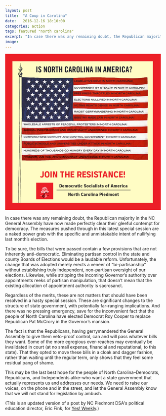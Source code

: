 ```yaml
---
layout: post
title:  "A Coup in Carolina"
date:   2016-12-16 18:10:00
categories: action 
tags: featured "north carolina"   
excerpt: "In case there was any remaining doubt, the Republican majority in the NC General Assembly have now made perfectly clear their gleeful contempt for democracy. "
image: 
---
```


![Is North Carolina in America?](/assets/images/IsNCinAmerica.png)

In case there was any remaining doubt, the Republican majority in the NC General Assembly have now made perfectly clear their gleeful contempt for democracy. The measures pushed through in this latest special session are a naked power grab with the specific and unmistakable intent of nullifying last month’s election.

To be sure, the bills that were passed contain a few provisions that are not inherently anti-democratic. Eliminating partisan control in the state and county Boards of Elections would be a laudable reform. Unfortunately, the change that was adopted merely erects a veneer of “bi-partisanship” without establishing truly independent, non-partisan oversight of our elections. Likewise, while stripping the incoming Governor’s authority over appointments reeks of partisan manipulation, that doesn’t mean that the existing allocation of appointment authority is sacrosanct.

Regardless of the merits, these are not matters that should have been resolved in a hasty special session. These are significant changes to the structure of state government, with potentially far-ranging implications. And there was no pressing emergency, save for the inconvenient fact that the people of North Carolina have elected Democrat Roy Cooper to replace Republican Pat McCrory in the Governor’s mansion.

The fact is that the Republicans, having gerrymandered the General Assembly to give them veto-proof control, can and will pass whatever bills they want. Some of the more egregious over-reaches may eventually be invalidated in court (at no small expense, financial and reputational, to this state). That they opted to move these bills in a cloak and dagger fashion, rather than waiting until the regular term, only shows that they feel some residual pang of shame.

This may be the last best hope for the people of North Carolina–Democrats, Republicans, and Independents alike–who want a state government that actually represents us and addresses our needs. We need to raise our voices, on the phone and in the street, and let the General Assembly know that we will not stand for legislation by ambush.

(This is an updated version of a post by NC Piedmont DSA's political education director, Eric Fink, for [Yes! Weekly](http://yesweekly.com/the-14th-of-december-of-phil-berger/).)
